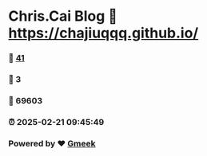 # Chris.Cai Blog :link: https://chajiuqqq.github.io/ 
### :page_facing_up: [41](https://chajiuqqq.github.io//tag.html) 
### :speech_balloon: 3 
### :hibiscus: 69603 
### :alarm_clock: 2025-02-21 09:45:49 
### Powered by :heart: [Gmeek](https://github.com/Meekdai/Gmeek)
